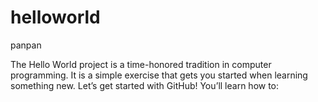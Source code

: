 # helloworld


panpan

The Hello World project is a time-honored tradition in computer programming. It is a simple exercise that gets you started when learning something new. Let’s get started with GitHub!  You’ll learn how to:
